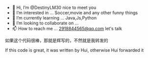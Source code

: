 - 👋 Hi, I’m @DestinyLM30
nice to meet you
- 👀 I’m interested in ...
Soccer,movie and any other funny things
- 🌱 I’m currently learning ...
Java,Js,Python
- 💞️ I’m looking to collaborate on ...
- 📫 How to reach me ...
2918844565@qq.com
let's talk
<!---
DestinyLM30/DestinyLM30 is a ✨ special ✨ repository because its `README.md` (this file) appears on your GitHub profile.
You can click the Preview link to take a look at your changes.
--->
如果这个代码很棒，那就是辉写的，不然就是我转发的

If this code is great, it was written by Hui, otherwise Hui forwarded it
